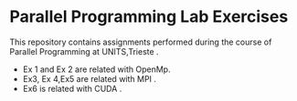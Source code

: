 
# Parallel Programming Lab Exercises
This repository contains assignments performed during the course of Parallel Programming at UNITS,Trieste .

- Ex 1 and Ex 2 are related with OpenMp.
- Ex3, Ex 4,Ex5 are related with MPI .
- Ex6 is related with CUDA .
